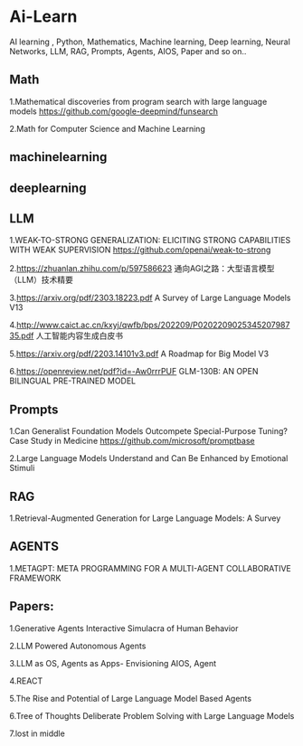 # Ai-Learn
AI learning , Python, Mathematics, Machine learning, Deep learning, Neural Networks, LLM, RAG, Prompts, Agents, AIOS, Paper and so on..

## Math

1.Mathematical discoveries from program search with large language models https://github.com/google-deepmind/funsearch

2.Math for Computer Science and Machine Learning  

## machinelearning

## deeplearning

## LLM

1.WEAK-TO-STRONG GENERALIZATION: ELICITING STRONG CAPABILITIES WITH WEAK SUPERVISION  https://github.com/openai/weak-to-strong

2.https://zhuanlan.zhihu.com/p/597586623   通向AGI之路：大型语言模型（LLM）技术精要

3.https://arxiv.org/pdf/2303.18223.pdf   A Survey of Large Language Models V13

4.http://www.caict.ac.cn/kxyj/qwfb/bps/202209/P020220902534520798735.pdf  人工智能内容生成白皮书

5.https://arxiv.org/pdf/2203.14101v3.pdf  A Roadmap for Big Model V3 

6.https://openreview.net/pdf?id=-Aw0rrrPUF GLM-130B: AN OPEN BILINGUAL PRE-TRAINED MODEL

## Prompts

1.Can Generalist Foundation Models Outcompete Special-Purpose Tuning? Case Study in Medicine   https://github.com/microsoft/promptbase

2.Large Language Models Understand and Can Be Enhanced by Emotional Stimuli 

## RAG

1.Retrieval-Augmented Generation for Large Language Models: A Survey  

## AGENTS
1.METAGPT: META PROGRAMMING FOR A MULTI-AGENT COLLABORATIVE FRAMEWORK

## Papers:
1.Generative Agents Interactive Simulacra of Human Behavior

2.LLM Powered Autonomous Agents

3.LLM as OS, Agents as Apps- Envisioning AIOS, Agent

4.REACT

5.The Rise and Potential of Large Language Model Based Agents

6.Tree of Thoughts Deliberate Problem Solving with Large Language Models

7.lost in middle
